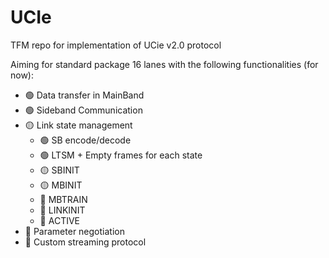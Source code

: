 # UCIe
TFM repo for implementation of UCie v2.0 protocol

Aiming for standard package 16 lanes with the following functionalities (for now):
- :green_circle: Data transfer in MainBand
- :green_circle: Sideband Communication
- :yellow_circle: Link state management
    - :green_circle: SB encode/decode
    - :green_circle: LTSM + Empty frames for each state
    - :yellow_circle: SBINIT
    - :yellow_circle: MBINIT
    - :red_circle: MBTRAIN
    - :red_circle: LINKINIT
    - :red_circle: ACTIVE
- :red_circle: Parameter negotiation
- :red_circle: Custom streaming protocol
